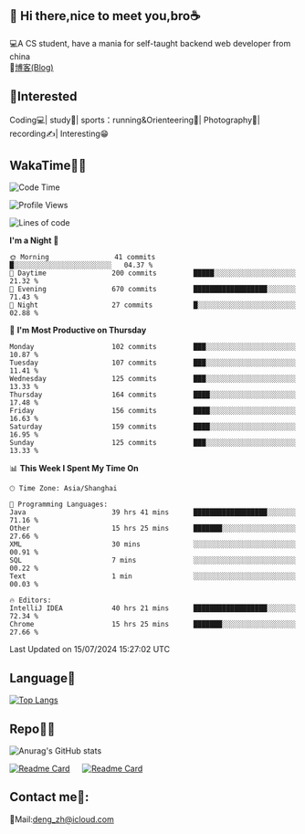 👋 Hi there,nice to meet you,bro☕
---
💻A CS student, have a mania for self-taught backend web developer from china   
📌[博客(Blog)](https://github.com/HealUP/MyBlog)

 <!-- waka-box start -->
 <!-- waka-box end -->
 
🧲**Interested**
--
Coding💻| study📖| sports：running&Orienteering🏃‍| Photography📸| recording✍️| Interesting😁

WakaTime👨‍💻
---
<!--START_SECTION:waka-->
![Code Time](http://img.shields.io/badge/Code%20Time-1%2C486%20hrs%2044%20mins-blue)

![Profile Views](http://img.shields.io/badge/Profile%20Views-0-blue)

![Lines of code](https://img.shields.io/badge/From%20Hello%20World%20I%27ve%20Written-205.0%20thousand%20lines%20of%20code-blue)

**I'm a Night 🦉** 

```text
🌞 Morning                41 commits          █░░░░░░░░░░░░░░░░░░░░░░░░   04.37 % 
🌆 Daytime                200 commits         █████░░░░░░░░░░░░░░░░░░░░   21.32 % 
🌃 Evening                670 commits         ██████████████████░░░░░░░   71.43 % 
🌙 Night                  27 commits          █░░░░░░░░░░░░░░░░░░░░░░░░   02.88 % 
```
📅 **I'm Most Productive on Thursday** 

```text
Monday                   102 commits         ███░░░░░░░░░░░░░░░░░░░░░░   10.87 % 
Tuesday                  107 commits         ███░░░░░░░░░░░░░░░░░░░░░░   11.41 % 
Wednesday                125 commits         ███░░░░░░░░░░░░░░░░░░░░░░   13.33 % 
Thursday                 164 commits         ████░░░░░░░░░░░░░░░░░░░░░   17.48 % 
Friday                   156 commits         ████░░░░░░░░░░░░░░░░░░░░░   16.63 % 
Saturday                 159 commits         ████░░░░░░░░░░░░░░░░░░░░░   16.95 % 
Sunday                   125 commits         ███░░░░░░░░░░░░░░░░░░░░░░   13.33 % 
```


📊 **This Week I Spent My Time On** 

```text
🕑︎ Time Zone: Asia/Shanghai

💬 Programming Languages: 
Java                     39 hrs 41 mins      ██████████████████░░░░░░░   71.16 % 
Other                    15 hrs 25 mins      ███████░░░░░░░░░░░░░░░░░░   27.66 % 
XML                      30 mins             ░░░░░░░░░░░░░░░░░░░░░░░░░   00.91 % 
SQL                      7 mins              ░░░░░░░░░░░░░░░░░░░░░░░░░   00.22 % 
Text                     1 min               ░░░░░░░░░░░░░░░░░░░░░░░░░   00.03 % 

🔥 Editors: 
IntelliJ IDEA            40 hrs 21 mins      ██████████████████░░░░░░░   72.34 % 
Chrome                   15 hrs 25 mins      ███████░░░░░░░░░░░░░░░░░░   27.66 % 
```


 Last Updated on 15/07/2024 15:27:02 UTC
<!--END_SECTION:waka-->

Language🚀
---
[![Top Langs](https://github-readme-stats.vercel.app/api/top-langs/?username=HealUP&layout=compact&hide_border=true)](https://github.com/HealUP)

Repo🧑‍💻
---
![Anurag's GitHub stats](https://github-readme-stats.vercel.app/api?username=HealUP&count_private=true&show_icons=true&theme=gruvbox&hide_border=true) 

[![Readme Card](https://github-readme-stats.vercel.app/api/pin/?username=HealUP&repo=InternetEy&theme=transparent)](https://github.com/HealUP/InternetEy) &emsp;
[![Readme Card](https://github-readme-stats.vercel.app/api/pin/?username=HealUP&repo=CampusExperience&theme=transparent)](https://github.com/HealUP/CampusExperience)


Contact me📱:
---
📮Mail:deng_zh@icloud.com  
